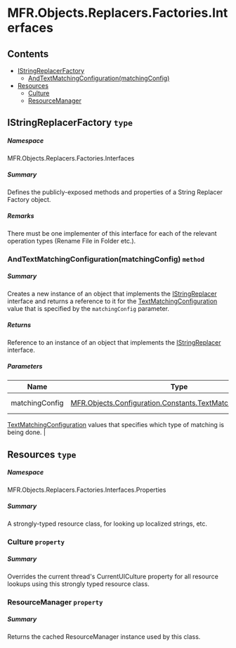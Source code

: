 <a name='assembly'></a>
# MFR.Objects.Replacers.Factories.Interfaces

## Contents

- [IStringReplacerFactory](#T-MFR-Objects-Replacers-Factories-Interfaces-IStringReplacerFactory 'MFR.Objects.Replacers.Factories.Interfaces.IStringReplacerFactory')
  - [AndTextMatchingConfiguration(matchingConfig)](#M-MFR-Objects-Replacers-Factories-Interfaces-IStringReplacerFactory-AndTextMatchingConfiguration-MFR-Objects-Configuration-Constants-TextMatchingConfiguration- 'MFR.Objects.Replacers.Factories.Interfaces.IStringReplacerFactory.AndTextMatchingConfiguration(MFR.Objects.Configuration.Constants.TextMatchingConfiguration)')
- [Resources](#T-MFR-Objects-Replacers-Factories-Interfaces-Properties-Resources 'MFR.Objects.Replacers.Factories.Interfaces.Properties.Resources')
  - [Culture](#P-MFR-Objects-Replacers-Factories-Interfaces-Properties-Resources-Culture 'MFR.Objects.Replacers.Factories.Interfaces.Properties.Resources.Culture')
  - [ResourceManager](#P-MFR-Objects-Replacers-Factories-Interfaces-Properties-Resources-ResourceManager 'MFR.Objects.Replacers.Factories.Interfaces.Properties.Resources.ResourceManager')

<a name='T-MFR-Objects-Replacers-Factories-Interfaces-IStringReplacerFactory'></a>
## IStringReplacerFactory `type`

##### Namespace

MFR.Objects.Replacers.Factories.Interfaces

##### Summary

Defines the publicly-exposed methods and properties of a String Replacer
Factory object.

##### Remarks

There must be one implementer of this interface for each of the relevant
operation types (Rename File in Folder etc.).

<a name='M-MFR-Objects-Replacers-Factories-Interfaces-IStringReplacerFactory-AndTextMatchingConfiguration-MFR-Objects-Configuration-Constants-TextMatchingConfiguration-'></a>
### AndTextMatchingConfiguration(matchingConfig) `method`

##### Summary

Creates a new instance of an object that implements the
[IStringReplacer](#T-MFR-Objects-IStringReplacer 'MFR.Objects.IStringReplacer')
interface and
returns a reference to it for the
[TextMatchingConfiguration](#T-MFR-Objects-TextMatchingConfiguration 'MFR.Objects.TextMatchingConfiguration')
value
that is specified by the `matchingConfig` parameter.

##### Returns

Reference to an instance of an object that implements the
[IStringReplacer](#T-MFR-Objects-IStringReplacer 'MFR.Objects.IStringReplacer')
interface.

##### Parameters

| Name | Type | Description |
| ---- | ---- | ----------- |
| matchingConfig | [MFR.Objects.Configuration.Constants.TextMatchingConfiguration](#T-MFR-Objects-Configuration-Constants-TextMatchingConfiguration 'MFR.Objects.Configuration.Constants.TextMatchingConfiguration') | (Required.) One of the
[TextMatchingConfiguration](#T-MFR-Objects-TextMatchingConfiguration 'MFR.Objects.TextMatchingConfiguration')
values
that specifies which type of matching is being done. |

<a name='T-MFR-Objects-Replacers-Factories-Interfaces-Properties-Resources'></a>
## Resources `type`

##### Namespace

MFR.Objects.Replacers.Factories.Interfaces.Properties

##### Summary

A strongly-typed resource class, for looking up localized strings, etc.

<a name='P-MFR-Objects-Replacers-Factories-Interfaces-Properties-Resources-Culture'></a>
### Culture `property`

##### Summary

Overrides the current thread's CurrentUICulture property for all
  resource lookups using this strongly typed resource class.

<a name='P-MFR-Objects-Replacers-Factories-Interfaces-Properties-Resources-ResourceManager'></a>
### ResourceManager `property`

##### Summary

Returns the cached ResourceManager instance used by this class.
